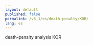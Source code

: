```yaml
---
layout: default
published: false
permalink: /v3_1/es/death-penalty/KOR/
lang: es
---
```


death-penalty analysis KOR
